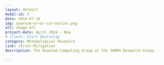```yaml
---
layout: default
modal-id: 5
date: 2014-07-18
img: quantum-error-correction.png
alt: image-alt
project-date: April 2024 - Now
# client: Start Bootstrap
category: Metodological Research
link: /Error-Mitigation
description: The Quantum Computing Group at the SAMPA Research Group, Institute of Physics – University of São Paulo (USP) focuses on the development and application of computational methods to study quantum systems and materials. Our research explores quantum simulation techniques aimed at understanding the ground-state properties of matter, catalytic processes, and the electronic structure of complex systems. We combine quantum computing algorithms with numerical approaches such as Monte Carlo methods, variational techniques, and many-body approximations to model realistic materials with high accuracy and scalability. By bridging quantum information science and computational physics, our goal is to build new paradigms for simulating matter and advancing the predictive power of quantum technologies in materials science and chemistry.

---
```

